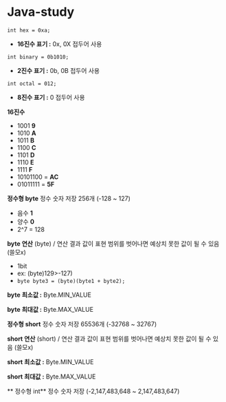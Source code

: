 # Java-study

`int hex = 0xa;`
- **16진수 표기 :** 0x, 0X 접두어 사용

`int binary = 0b1010;`
- **2진수 표기 :** 0b, 0B 접두어 사용

`int octal = 012;`
- **8진수 표기 :** 0 접두어 사용

**16진수** 
- 1001 **9**
- 1010 **A**
- 1011 **B**
- 1100 **C** 
- 1101 **D** 
- 1110 **E**
- 1111 **F**
- 10101100 = **AC**
- 01011111 = **5F**

**정수형 byte** 정수 숫자 저장 256개 (-128 ~ 127)
- 음수 **1**
- 양수 **0**
- 2^7 = 128 

**byte 연산** (byte) / 연산 결과 값이 표현 범위를 벗어나면 예상치 못한 값이 될 수 있음 (쓸모x)
- 1bit
- ex: (byte)129>-127)
- `byte byte3 = (byte)(byte1 + byte2);`

**byte 최소값 :** Byte.MIN_VALUE

**byte 최대값 :** Byte.MAX_VALUE

**정수형 short** 정수 숫자 저장 65536개 (-32768 ~ 32767)

**short 연산** (short) / 연산 결과 값이 표현 범위를 벗어나면 예상치 못한 값이 될 수 있음 (쓸모x)

**short 최소값 :** Byte.MIN_VALUE

**short 최대값 :** Byte.MAX_VALUE

** 정수형 int** 정수 숫자 저장 (-2,147,483,648 ~ 2,147,483,647)

